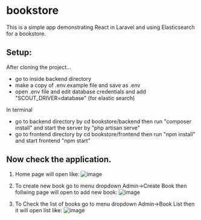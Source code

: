 # bookstore

This is a simple app demonstrating React in Laravel and using Elasticsearch for a bookstore.

## Setup:

After cloning the project...
- go to inside backend directory
- make a copy of .env.example file and save as .env
- open .env file and edit database credentials and add "SCOUT_DRIVER=database" (for elastic search)

In terminal
- go to backend directory by cd bookstore/backend
then run "composer install" and start the server by "php artisan serve"
- go to frontend directory by cd bookstore/frontend
then run "npm install" and start frontend "npm start"

## Now check the application.

1. Home page will open like:
![image](https://user-images.githubusercontent.com/87356238/235745795-4a08cc04-a7fd-4fee-b687-dd0da1ad7746.png)

2. To create new book go to menu dropdown Admin->Create Book then follwing page will open to add new book:
![image](https://user-images.githubusercontent.com/87356238/235748210-3f27af3e-6fee-4a17-80c9-e270c9b5ebff.png)

3. To Check the list of books go to menu dropdown Admin->Book List then it will open list like:
![image](https://user-images.githubusercontent.com/87356238/235748692-2c94a2ff-0c2f-4620-a65f-e12d82063bc7.png)



